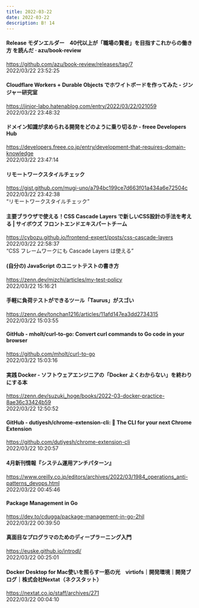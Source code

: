 ```yaml
---
title: 2022-03-22
date: 2022-03-22
description: B! 14
---
```


#### Release モダンエルダー　40代以上が「職場の賢者」を目指すこれからの働き方 を読んだ · azu/book-review
https://github.com/azu/book-review/releases/tag/7<br>
2022/03/22 23:52:25<br>


#### Cloudflare Workers + Durable Objects でホワイトボードを作ってみた - ジンジャー研究室
https://jinjor-labo.hatenablog.com/entry/2022/03/22/021059<br>
2022/03/22 23:48:32<br>


#### ドメイン知識が求められる開発をどのように乗り切るか - freee Developers Hub
https://developers.freee.co.jp/entry/development-that-requires-domain-knowledge<br>
2022/03/22 23:47:14<br>


#### リモートワークスタイルチェック
https://gist.github.com/mugi-uno/a794bc199ce7d663f01a434a6e72504c<br>
2022/03/22 23:42:38<br>
“リモートワークスタイルチェック”


#### 主要ブラウザで使える！CSS Cascade Layers で新しいCSS設計の手法を考える | サイボウズ フロントエンドエキスパートチーム
https://cybozu.github.io/frontend-expert/posts/css-cascade-layers<br>
2022/03/22 22:58:37<br>
“CSS フレームワークにも Cascade Layers は使える”


#### (自分の) JavaScript のユニットテストの書き方
https://zenn.dev/mizchi/articles/my-test-policy<br>
2022/03/22 15:16:21<br>


#### 手軽に負荷テストができるツール「Taurus」がスゴい
https://zenn.dev/tonchan1216/articles/11afd147ea3dd2734315<br>
2022/03/22 15:03:55<br>


#### GitHub - mholt/curl-to-go: Convert curl commands to Go code in your browser
https://github.com/mholt/curl-to-go<br>
2022/03/22 15:03:16<br>


#### 実践 Docker - ソフトウェアエンジニアの「Docker よくわからない」を終わりにする本
https://zenn.dev/suzuki_hoge/books/2022-03-docker-practice-8ae36c33424b59<br>
2022/03/22 12:50:52<br>


#### GitHub - dutiyesh/chrome-extension-cli: 🚀 The CLI for your next Chrome Extension
https://github.com/dutiyesh/chrome-extension-cli<br>
2022/03/22 10:20:57<br>


#### 4月新刊情報『システム運用アンチパターン』
https://www.oreilly.co.jp/editors/archives/2022/03/1984_operations_anti-patterns_devops.html<br>
2022/03/22 00:45:46<br>


#### Package Management in Go
https://dev.to/cdugga/package-management-in-go-2hjl<br>
2022/03/22 00:39:50<br>


#### 真面目なプログラマのためのディープラーニング入門
https://euske.github.io/introdl/<br>
2022/03/22 00:25:01<br>


#### Docker Desktop for Mac使いを照らす一筋の光　virtiofs｜開発環境｜開発ブログ｜株式会社Nextat（ネクスタット）
https://nextat.co.jp/staff/archives/271<br>
2022/03/22 00:04:10<br>


